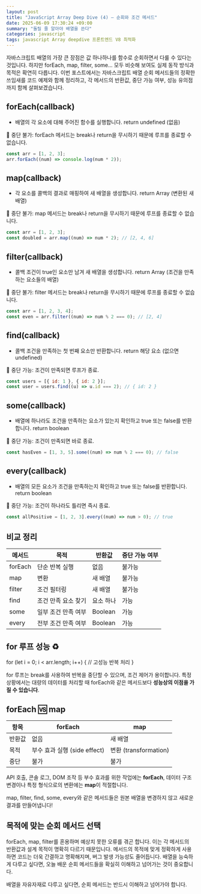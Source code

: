 ```yaml
---
layout: post
title: "JavaScript Array Deep Dive (4) — 순회와 조건 메서드"
date: 2025-06-09 17:30:24 +09:00
summary: "돌릴 줄 알아야 배열을 쓴다"
categories: javascript
tags: javascript Array deepdive 프론트엔드 V8 최적화
---
```


자바스크립트 배열의 가장 큰 장점은 값 하나하나를 함수로 순회하면서 다룰 수 있다는 것입니다. 하지만 forEach, map, filter, some... 모두 비슷해 보여도 실제 동작 방식과 목적은 확연히 다릅니다. 이번 포스트에서는 자바스크립트 배열 순회 메서드들의 정확한 쓰임새를 코드 예제와 함께 정리하고, 각 메서드의 반환값, 중단 가능 여부, 성능 유의점까지 함께 살펴보겠습니다.

## forEach(callback)
- 배열의 각 요소에 대해 주어진 함수를 실행합니다.
return undefined (없음)

🛑 중단 불가: forEach 메서드는 break나 return을 무시하기 때문에 루프를 종료할 수 없습니다.

```javascript
const arr = [1, 2, 3];
arr.forEach((num) => console.log(num * 2));
```

## map(callback)
- 각 요소를 콜백의 결과로 매핑하여 새 배열을 생성합니다.
return Array (변환된 새 배열)

🛑 중단 불가: map 메서드는 break나 return을 무시하기 때문에 루프를 종료할 수 없습니다.

```javascript
const arr = [1, 2, 3];
const doubled = arr.map((num) => num * 2); // [2, 4, 6]
```

## filter(callback)
- 콜백 조건이 true인 요소만 남겨 새 배열을 생성합니다.
return Array (조건을 만족하는 요소들의 배열)

🛑 중단 불가: filter 메서드는 break나 return을 무시하기 때문에 루프를 종료할 수 없습니다.

```javascript
const arr = [1, 2, 3, 4];
const even = arr.filter((num) => num % 2 === 0); // [2, 4]
```

## find(callback)
- 콜백 조건을 만족하는 첫 번째 요소만 반환합니다.
return 해당 요소 (없으면 undefined)

🛑 중단 가능: 조건이 만족되면 루프가 종료.

```javascript
const users = [{ id: 1 }, { id: 2 }];
const user = users.find((u) => u.id === 2); // { id: 2 }
```

## some(callback)
- 배열에 하나라도 조건을 만족하는 요소가 있는지 확인하고 true 또는 false를 반환합니다.
return boolean

🛑 중단 가능: 조건이 만족되면 바로 종료.

```javascript
const hasEven = [1, 3, 5].some((num) => num % 2 === 0); // false
``` 

## every(callback)
- 배열의 모든 요소가 조건을 만족하는지 확인하고 true 또는 false를 반환합니다.
return boolean

🛑 중단 가능: 조건이 하나라도 틀리면 즉시 종료.

```javascript
const allPositive = [1, 2, 3].every((num) => num > 0); // true
```

## 비교 정리
| 메서드 | 목적 | 반환값 | 중단 가능 여부 |
|---|---|---|---|
| forEach | 단순 반복 실행 | 없음 | 불가능 |
| map | 변환 | 새 배열 | 불가능 |
| filter | 조건 필터링 | 새 배열 | 불가능 |
| find | 조건 만족 요소 찾기 | 요소 하나 | 가능 |
| some | 일부 조건 만족 여부 | Boolean | 가능 |
| every | 전부 조건 만족 여부 | Boolean | 가능 |

## for 루프 성능 ♻️
for (let i = 0; i < arr.length; i++) {
  // 고성능 반복 처리
}

for 루프는 break를 사용하여 반복을 중단할 수 있으며, 조건 제어가 용이합니다. 특정 상황에서는 대량의 데이터를 처리할 때 forEach와 같은 메서드보다 **성능상의 이점을 가질 수 있습니다**.

## forEach 🆚 map

| 항목 | forEach | map |
|---|---|---|
| 반환값 | 없음 | 새 배열 |
| 목적 | 부수 효과 실행 (side effect) | 변환 (transformation) |
| 중단 | 불가 | 불가 |

 API 호출, 콘솔 로그, DOM 조작 등 부수 효과를 위한 작업에는 **forEach**, 데이터 구조 변경이나 특정 형식으로의 변환에는 **map**이 적절합니다.

map, filter, find, some, every와 같은 메서드들은 원본 배열을 변경하지 않고 새로운 결과를 만들어냅니다!

## 목적에 맞는 순회 메서드 선택 
forEach, map, filter를 혼용하며 예상치 못한 오류를 겪곤 합니다. 이는 각 메서드의 반환값과 설계 목적이 명확히 다르기 때문입니다. 메서드의 목적에 맞게 정확하게 사용하면 코드는 더욱 간결하고 명확해지며, 버그 발생 가능성도 줄어듭니다. 배열을 능숙하게 다루고 싶다면, 오늘 배운 순회 메서드들을 확실히 이해하고 넘어가는 것이 중요합니다.

배열을 자유자재로 다루고 싶다면, 순회 메서드는 반드시 이해하고 넘어가야 합니다.
